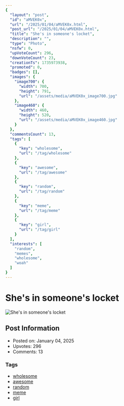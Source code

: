 ```yaml
---
{
  "layout": "post",
  "id": "aMVEK0x",
  "url": "/2025/01/04/aMVEK0x.html",
  "post_url": "/2025/01/04/aMVEK0x.html",
  "title": "She's in someone's locket",
  "description": "",
  "type": "Photo",
  "nsfw": 0,
  "upVoteCount": 296,
  "downVoteCount": 23,
  "creationTs": 1735973938,
  "promoted": 0,
  "badges": [],
  "images": {
    "image700": {
      "width": 700,
      "height": 791,
      "url": "/assets/media/aMVEK0x_image700.jpg"
    },
    "image460": {
      "width": 460,
      "height": 520,
      "url": "/assets/media/aMVEK0x_image460.jpg"
    }
  },
  "commentsCount": 13,
  "tags": [
    {
      "key": "wholesome",
      "url": "/tag/wholesome"
    },
    {
      "key": "awesome",
      "url": "/tag/awesome"
    },
    {
      "key": "random",
      "url": "/tag/random"
    },
    {
      "key": "meme",
      "url": "/tag/meme"
    },
    {
      "key": "girl",
      "url": "/tag/girl"
    }
  ],
  "interests": [
    "random",
    "memes",
    "wholesome",
    "woah"
  ]
}
---
```


# She's in someone's locket

![She's in someone's locket](/assets/media/aMVEK0x_image700.jpg)

## Post Information

- Posted on: January 04, 2025
- Upvotes: 296
- Comments: 13

### Tags

- [wholesome](/tag/wholesome)
- [awesome](/tag/awesome)
- [random](/tag/random)
- [meme](/tag/meme)
- [girl](/tag/girl)
